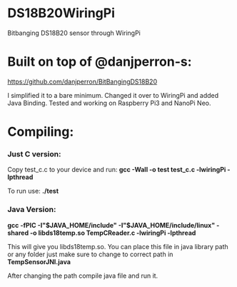 # DS18B20WiringPi
Bitbanging DS18B20 sensor through WiringPi


# Built on top of @danjperron-s:
https://github.com/danjperron/BitBangingDS18B20


I simplified it to a bare minimum. Changed it over to WiringPi and added Java Binding. Tested and working on Raspberry Pi3 and NanoPi Neo.

# Compiling:


### Just C version:

Copy test_c.c to your device and run:
**gcc -Wall -o test test_c.c -lwiringPi -lpthread**

To run use:
**./test**

### Java Version:

**gcc -fPIC -I"$JAVA_HOME/include" -I"$JAVA_HOME/include/linux" -shared -o libds18temp.so TempCReader.c -lwiringPi -lpthread**

This will give you libds18temp.so. You can place this file in java library path or any folder just make sure to change to correct path in **TempSensorJNI.java**

After changing the path compile java file and run it.
